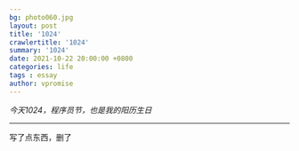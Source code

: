 ```yaml
---
bg: photo060.jpg
layout: post
title: '1024'
crawlertitle: '1024'
summary: '1024'
date: 2021-10-22 20:00:00 +0800
categories: life
tags : essay
author: vpromise
---
```


*今天1024，程序员节，也是我的阳历生日*

---

写了点东西，删了